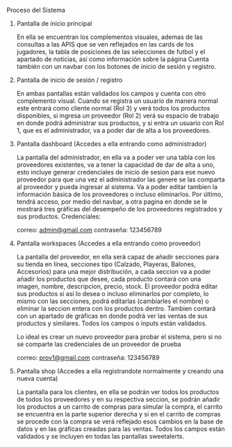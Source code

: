Proceso del Sistema

1. Pantalla de inicio principal

   En ella se encuentran los complementos visuales, ademas de las consultas a las APIS que se ven reflejados en las cards de los jugadores, la tabla de posiciones de las selecciones de futbol y el apartado de noticias, así como información sobre la página
   Cuenta también con un navbar con los botones de  inicio de sesión y registro.


2. Pantalla de inicio de sesión / registro

   En ambas pantallas están validados los campos y cuenta con otro complemento visual. Cuando se registra un usuario de manera normal este entrará como cliente normal (Rol 3) y verá todos los productos disponibles, si ingresa un proveedor (Rol 2) verá su espacio de trabajo en donde podrá administrar sus productos,
   y si entra un usuario con Rol 1, que es el administrador, va a poder dar de alta a los proveedores.


3. Pantalla dashboard (Accedes a ella entrando como administrador)

    La pantalla del administrador, en ella va a poder ver una tabla con los proveedores existentes, va a tener la capacidad de dar de alta a uno, esto incluye generar credenciales de inicio de sesion para ese nuevo proveedor para que una vez el administrador las genere se las comparta al proveedor y pueda ingresar al sistema.
   Va a poder editar tambien la información básica de los proveedores o incluso eliminarlos.
   Por último, tendrá acceso, por medio del navbar, a otra pagina en donde se le mostrará tres gráficas del desempeño de los proveedores registrados y sus productos.
   Credenciales:

   correo: admin@gmail.com
   contraseña: 123456789


5. Pantalla workspaces (Accedes a ella entrando como proveedor)

   La pantalla del proveedor, en ella será capaz de añadir secciones para su tienda en línea, secciones tipo (Calzado, Playeras, Balones, Accesorios) para una mejor distribución, a cada seccion va a poder añadir los productos que desee, cada producto contará con una imagen, nombre, descripcion, precio, stock.
   El proveedor podrá editar sus productos si así lo desea o incluso eliminarlos por completo, lo mismo con las secciones, podrá editarlas (cambiarles el nombre) o eliminar la seccion entera con los productos dentro.
   Tambien contará con un apartado de gráficas en donde podrá ver las ventas de sus productos y similares.
   Todos los campos o inputs están validados.

   Lo ideal es crear un nuevo proveedor para probar el sistema, pero si no se comparte las credenciales de un proveedor de prueba

   correo: prov1@gmail.com
   contraseña: 123456789

6. Pantalla shop (Accedes a ella registrandote normalmente y creando una nueva cuenta)

   La pantalla para los clientes, en ella se podrán ver todos los productos de todos los proveedores y en su respectiva seccion, se podrán añadir los productos a un carrito de compras para simular la compra, el carrito se encuentra en la parte superior derecha y si en el carrito de compras se procede con la compra se verá reflejado esos cambios en la base de datos y en las gráficas creadas para las ventas.
   Todos los campos están validados y se incluyen en todas las pantallas sweetalerts.
